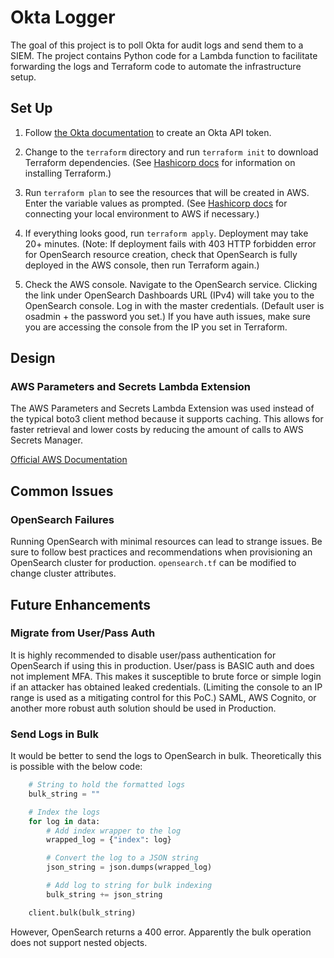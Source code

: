 # Okta Logger

The goal of this project is to poll Okta for audit logs and send them to a SIEM. The project contains Python code for a Lambda function to facilitate forwarding the logs and Terraform code to automate the infrastructure setup. 

## Set Up
1. Follow [the Okta documentation](https://developer.okta.com/docs/guides/create-an-api-token/main/) to create an Okta API token.

2. Change to the `terraform` directory and run `terraform init` to download Terraform dependencies. (See [Hashicorp docs](https://developer.hashicorp.com/terraform/tutorials/aws-get-started/install-cli) for information on installing Terraform.)

3. Run `terraform plan` to see the resources that will be created in AWS. Enter the variable values as prompted. (See [Hashicorp docs](https://developer.hashicorp.com/terraform/tutorials/aws-get-started/aws-build) for connecting your local environment to AWS if necessary.)

4. If everything looks good, run `terraform apply`. Deployment may take 20+ minutes. (Note: If deployment fails with 403 HTTP forbidden error for OpenSearch resource creation, check that OpenSearch is fully deployed in the AWS console, then run Terraform again.)

5. Check the AWS console. Navigate to the OpenSearch service. Clicking the link under OpenSearch Dashboards URL (IPv4) will take you to the OpenSearch console. Log in with the master credentials. (Default user is osadmin + the password you set.) If you have auth issues, make sure you are accessing the console from the IP you set in Terraform.

## Design

### AWS Parameters and Secrets Lambda Extension
The AWS Parameters and Secrets Lambda Extension was used instead of the typical boto3 client method because it supports caching. This allows for faster retrieval and lower costs by reducing the amount of calls to AWS Secrets Manager.

[Official AWS Documentation](https://docs.aws.amazon.com/secretsmanager/latest/userguide/retrieving-secrets_lambda.html)

## Common Issues

### OpenSearch Failures
Running OpenSearch with minimal resources can lead to strange issues. Be sure to follow best practices and recommendations when provisioning an OpenSearch cluster for production. `opensearch.tf` can be modified to change cluster attributes.

## Future Enhancements

### Migrate from User/Pass Auth
It is highly recommended to disable user/pass authentication for OpenSearch if using this in production. User/pass is BASIC auth and does not implement MFA. This makes it susceptible to brute force or simple login if an attacker has obtained leaked credentials. (Limiting the console to an IP range is used as a mitigating control for this PoC.) SAML, AWS Cognito, or another more robust auth solution should be used in Production.

### Send Logs in Bulk
It would be better to send the logs to OpenSearch in bulk. Theoretically this is possible with the below code:

```Python
    # String to hold the formatted logs
    bulk_string = ""

    # Index the logs
    for log in data:
        # Add index wrapper to the log
        wrapped_log = {"index": log}

        # Convert the log to a JSON string
        json_string = json.dumps(wrapped_log)

        # Add log to string for bulk indexing
        bulk_string += json_string

    client.bulk(bulk_string)
```

However, OpenSearch returns a 400 error. Apparently the bulk operation does not support nested objects. 
